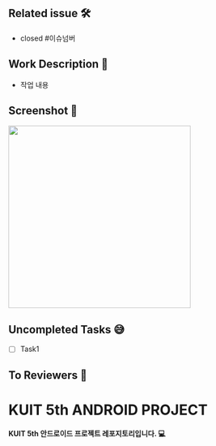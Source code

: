 
## Related issue 🛠
- closed #이슈넘버

## Work Description 📝
- 작업 내용

## Screenshot 📸
<img src="" width="360"/>

## Uncompleted Tasks 😅
- [ ] Task1

## To Reviewers 📢

# KUIT 5th ANDROID PROJECT
#### KUIT 5th 안드로이드 프로젝트 레포지토리입니다. 💻